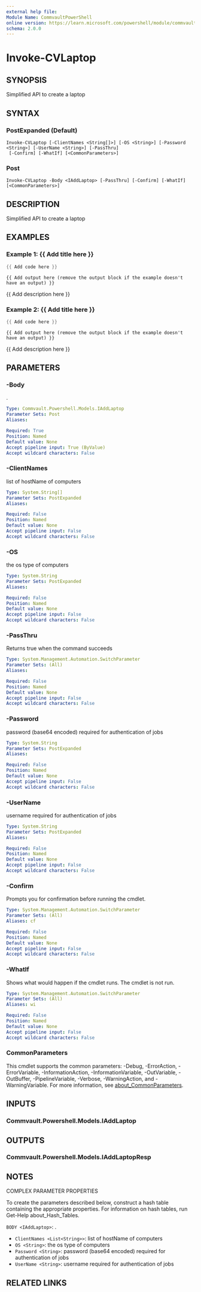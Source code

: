 ```yaml
---
external help file:
Module Name: CommvaultPowerShell
online version: https://learn.microsoft.com/powershell/module/commvaultpowershell/invoke-cvlaptop
schema: 2.0.0
---
```


# Invoke-CVLaptop

## SYNOPSIS
Simplified API to create a laptop

## SYNTAX

### PostExpanded (Default)
```
Invoke-CVLaptop [-ClientNames <String[]>] [-OS <String>] [-Password <String>] [-UserName <String>] [-PassThru]
 [-Confirm] [-WhatIf] [<CommonParameters>]
```

### Post
```
Invoke-CVLaptop -Body <IAddLaptop> [-PassThru] [-Confirm] [-WhatIf] [<CommonParameters>]
```

## DESCRIPTION
Simplified API to create a laptop

## EXAMPLES

### Example 1: {{ Add title here }}
```powershell
{{ Add code here }}
```

```output
{{ Add output here (remove the output block if the example doesn't have an output) }}
```

{{ Add description here }}

### Example 2: {{ Add title here }}
```powershell
{{ Add code here }}
```

```output
{{ Add output here (remove the output block if the example doesn't have an output) }}
```

{{ Add description here }}

## PARAMETERS

### -Body
.

```yaml
Type: Commvault.Powershell.Models.IAddLaptop
Parameter Sets: Post
Aliases:

Required: True
Position: Named
Default value: None
Accept pipeline input: True (ByValue)
Accept wildcard characters: False
```

### -ClientNames
list of hostName of computers

```yaml
Type: System.String[]
Parameter Sets: PostExpanded
Aliases:

Required: False
Position: Named
Default value: None
Accept pipeline input: False
Accept wildcard characters: False
```

### -OS
the os type of computers

```yaml
Type: System.String
Parameter Sets: PostExpanded
Aliases:

Required: False
Position: Named
Default value: None
Accept pipeline input: False
Accept wildcard characters: False
```

### -PassThru
Returns true when the command succeeds

```yaml
Type: System.Management.Automation.SwitchParameter
Parameter Sets: (All)
Aliases:

Required: False
Position: Named
Default value: None
Accept pipeline input: False
Accept wildcard characters: False
```

### -Password
password (base64 encoded) required for authentication of jobs

```yaml
Type: System.String
Parameter Sets: PostExpanded
Aliases:

Required: False
Position: Named
Default value: None
Accept pipeline input: False
Accept wildcard characters: False
```

### -UserName
username required for authentication of jobs

```yaml
Type: System.String
Parameter Sets: PostExpanded
Aliases:

Required: False
Position: Named
Default value: None
Accept pipeline input: False
Accept wildcard characters: False
```

### -Confirm
Prompts you for confirmation before running the cmdlet.

```yaml
Type: System.Management.Automation.SwitchParameter
Parameter Sets: (All)
Aliases: cf

Required: False
Position: Named
Default value: None
Accept pipeline input: False
Accept wildcard characters: False
```

### -WhatIf
Shows what would happen if the cmdlet runs.
The cmdlet is not run.

```yaml
Type: System.Management.Automation.SwitchParameter
Parameter Sets: (All)
Aliases: wi

Required: False
Position: Named
Default value: None
Accept pipeline input: False
Accept wildcard characters: False
```

### CommonParameters
This cmdlet supports the common parameters: -Debug, -ErrorAction, -ErrorVariable, -InformationAction, -InformationVariable, -OutVariable, -OutBuffer, -PipelineVariable, -Verbose, -WarningAction, and -WarningVariable. For more information, see [about_CommonParameters](http://go.microsoft.com/fwlink/?LinkID=113216).

## INPUTS

### Commvault.Powershell.Models.IAddLaptop

## OUTPUTS

### Commvault.Powershell.Models.IAddLaptopResp

## NOTES

COMPLEX PARAMETER PROPERTIES

To create the parameters described below, construct a hash table containing the appropriate properties. For information on hash tables, run Get-Help about_Hash_Tables.


`BODY <IAddLaptop>`: .
  - `ClientNames <List<String>>`: list of hostName of computers
  - `OS <String>`: the os type of computers
  - `Password <String>`: password (base64 encoded) required for authentication of jobs
  - `UserName <String>`: username required for authentication of jobs

## RELATED LINKS

